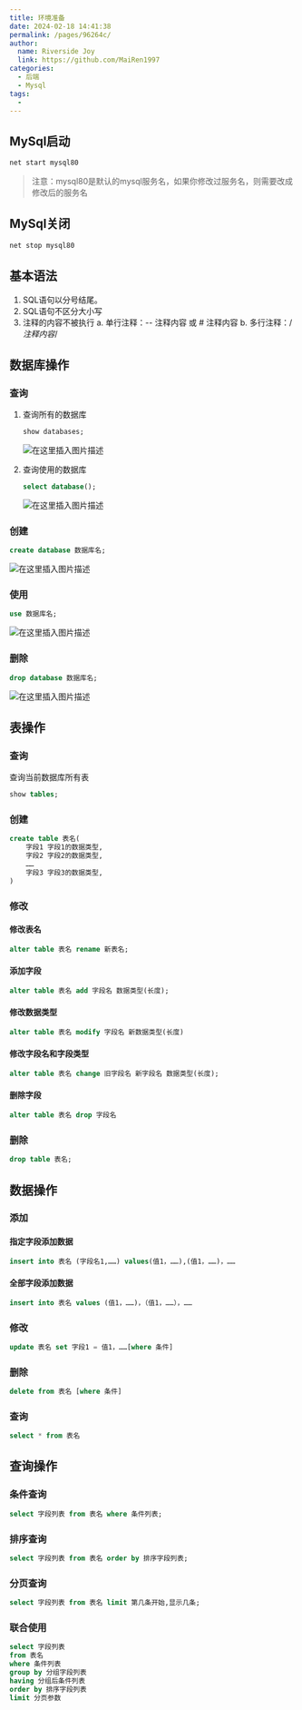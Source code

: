 ```yaml
---
title: 环境准备
date: 2024-02-18 14:41:38
permalink: /pages/96264c/
author:
  name: Riverside Joy
  link: https://github.com/MaiRen1997
categories:
  - 后端
  - Mysql
tags:
  - 
---
```

## MySql启动

```sh
net start mysql80
```

> 注意：mysql80是默认的mysql服务名，如果你修改过服务名，则需要改成修改后的服务名

## MySql关闭

```sh
net stop mysql80
```

## 基本语法

1. SQL语句以分号结尾。
2. SQL语句不区分大小写
3. 注释的内容不被执行
   a. 单行注释：-- 注释内容 或 # 注释内容
   b. 多行注释：/*注释内容*/

## 数据库操作

### 查询

1. 查询所有的数据库

   ```sql
   show databases;
   ```

   ![在这里插入图片描述](https://cdn.jsdelivr.net/gh/MaiRen1997/mdPic/vueImg/202402181524892.png)

2. 查询使用的数据库

   ```sql
   select database();
   ```

   ![在这里插入图片描述](https://cdn.jsdelivr.net/gh/MaiRen1997/mdPic/vueImg/202402181525266.png)

### 创建

```sql
create database 数据库名;
```

![在这里插入图片描述](https://cdn.jsdelivr.net/gh/MaiRen1997/mdPic/vueImg/202402181525408.png)

### 使用

```sql
use 数据库名;
```

![在这里插入图片描述](https://cdn.jsdelivr.net/gh/MaiRen1997/mdPic/vueImg/202402181525804.png)

### 删除

```sql
drop database 数据库名;
```

![在这里插入图片描述](https://cdn.jsdelivr.net/gh/MaiRen1997/mdPic/vueImg/202402181525055.png)

## 表操作

### 查询

查询当前数据库所有表

```sql
show tables;
```

### 创建

```sql
create table 表名(
	字段1 字段1的数据类型,
    字段2 字段2的数据类型,
    ……
    字段3 字段3的数据类型,
)
```

### 修改

#### 修改表名

```sql
alter table 表名 rename 新表名;
```

#### 添加字段

```sql
alter table 表名 add 字段名 数据类型(长度);
```

#### 修改数据类型

```sql
alter table 表名 modify 字段名 新数据类型(长度)
```

#### 修改字段名和字段类型

```sql
alter table 表名 change 旧字段名 新字段名 数据类型(长度);
```

#### 删除字段

```sql
alter table 表名 drop 字段名
```

### 删除

```sql
drop table 表名;
```

## 数据操作

### 添加

#### 指定字段添加数据

```sql
insert into 表名 (字段名1,……) values(值1，……),(值1，……)，……
```

#### 全部字段添加数据

```sql
insert into 表名 values (值1，……)，（值1，……），……
```

### 修改

```sql
update 表名 set 字段1 = 值1，……[where 条件]
```

### 删除

```sql
delete from 表名 [where 条件]
```

### 查询

```sql
select * from 表名
```

## 查询操作

### 条件查询

```sql
select 字段列表 from 表名 where 条件列表;
```

### 排序查询

```sql
select 字段列表 from 表名 order by 排序字段列表;
```

### 分页查询

```sql
select 字段列表 from 表名 limit 第几条开始,显示几条;
```

### 联合使用

```sql
select 字段列表
from 表名
where 条件列表
group by 分组字段列表
having 分组后条件列表
order by 排序字段列表
limit 分页参数
```

